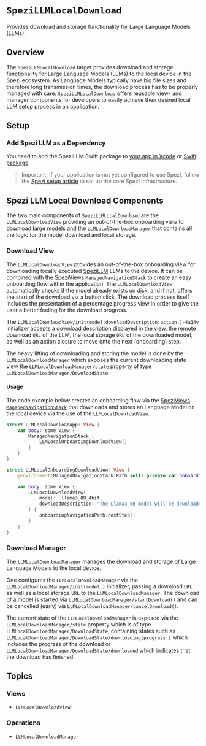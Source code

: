 # ``SpeziLLMLocalDownload``

<!--
#
# This source file is part of the Stanford Spezi open source project
#
# SPDX-FileCopyrightText: 2023 Stanford University and the project authors (see CONTRIBUTORS.md)
#
# SPDX-License-Identifier: MIT
#       
-->

Provides download and storage functionality for Large Language Models (LLMs).

## Overview

The ``SpeziLLMLocalDownload`` target provides download and storage functionality for Large Language Models (LLMs) to the local device in the Spezi ecosystem. As Language Models typically have big file sizes and therefore long transmission times, the download process has to be properly managed with care. ``SpeziLLMLocalDownload`` offers reusable view- and manager components for developers to easily achieve their desired local LLM setup process in an application.

## Setup

### Add Spezi LLM as a Dependency

You need to add the SpeziLLM Swift package to
[your app in Xcode](https://developer.apple.com/documentation/xcode/adding-package-dependencies-to-your-app#) or
[Swift package](https://developer.apple.com/documentation/xcode/creating-a-standalone-swift-package-with-xcode#Add-a-dependency-on-another-Swift-package).

> Important: If your application is not yet configured to use Spezi, follow the [Spezi setup article](https://swiftpackageindex.com/stanfordspezi/spezi/documentation/spezi/initial-setup) to set up the core Spezi infrastructure.

## Spezi LLM Local Download Components

The two main components of ``SpeziLLMLocalDownload`` are the ``LLMLocalDownloadView`` providing an out-of-the-box onboarding view to download large models and the ``LLMLocalDownloadManager`` that contains all the logic for the model download and local storage.

### Download View

The ``LLMLocalDownloadView`` provides an out-of-the-box onboarding view for downloading locally executed [SpeziLLM](https://swiftpackageindex.com/stanfordspezi/spezillm/documentation/spezillm) LLMs to the device.
It can be combined with the [SpeziViews](https://swiftpackageindex.com/stanfordspezi/speziviews/documentation) [`ManagedNavigationStack`](https://swiftpackageindex.com/stanfordspezi/speziviews/documentation/speziviews/managednavigationstack) to create an easy onboarding flow within the application.
The ``LLMLocalDownloadView`` automatically checks if the model already exists on disk, and if not, offers the start of the download via a button click. The download process itself includes the presentation of a percentage progress view in order to give the user a better feeling for the download progress.

The ``LLMLocalDownloadView/init(model:downloadDescription:action:)-4a14v`` initializer accepts a download description displayed in the view, the remote download `URL` of the LLM, the local storage `URL` of the downloaded model, as well as an action closure to move onto the next (onboarding) step.

The heavy lifting of downloading and storing the model is done by the ``LLMLocalDownloadManager`` which exposes the current downloading state view the ``LLMLocalDownloadManager/state`` property of type ``LLMLocalDownloadManager/DownloadState``.

#### Usage

The code example below creates an onboarding flow via the [SpeziViews](https://swiftpackageindex.com/stanfordspezi/speziviews/documentation) [`ManagedNavigationStack`](https://swiftpackageindex.com/stanfordspezi/speziviews/documentation/speziviews/managednavigationstack) that downloads and stores an Language Model on the local device via the use of the ``LLMLocalDownloadView``.

```swift
struct LLMLocalDownloadApp: View {
    var body: some View {
        ManagedNavigationStack {
            LLMLocalOnboardingDownloadView()
        }
    }
}
```

```swift
struct LLMLocalOnboardingDownloadView: View {
    @Environment(ManagedNavigationStack.Path.self) private var onboardingNavigationPath

    var body: some View {
        LLMLocalDownloadView(
            model: .llama3_8B_4bit,
            downloadDescription: "The Llama3 8B model will be downloaded"
        ) {
            onboardingNavigationPath.nextStep()
        }
    }
}
```

### Download Manager

The ``LLMLocalDownloadManager`` manages the download and storage of Large Language Models to the local device.

One configures the ``LLMLocalDownloadManager`` via the ``LLMLocalDownloadManager/init(model:)`` initializer,
passing a download `URL` as well as a local storage `URL` to the ``LLMLocalDownloadManager``.
The download of a model is started via ``LLMLocalDownloadManager/startDownload()`` and can be cancelled (early) via ``LLMLocalDownloadManager/cancelDownload()``.

The current state of the ``LLMLocalDownloadManager`` is exposed via the ``LLMLocalDownloadManager/state`` property which
is of type ``LLMLocalDownloadManager/DownloadState``, containing states such as ``LLMLocalDownloadManager/DownloadState/downloading(progress:)`` which includes the progress of the download or ``LLMLocalDownloadManager/DownloadState/downloaded`` which indicates that the download has finished.

## Topics

### Views

- ``LLMLocalDownloadView``

### Operations

- ``LLMLocalDownloadManager``
